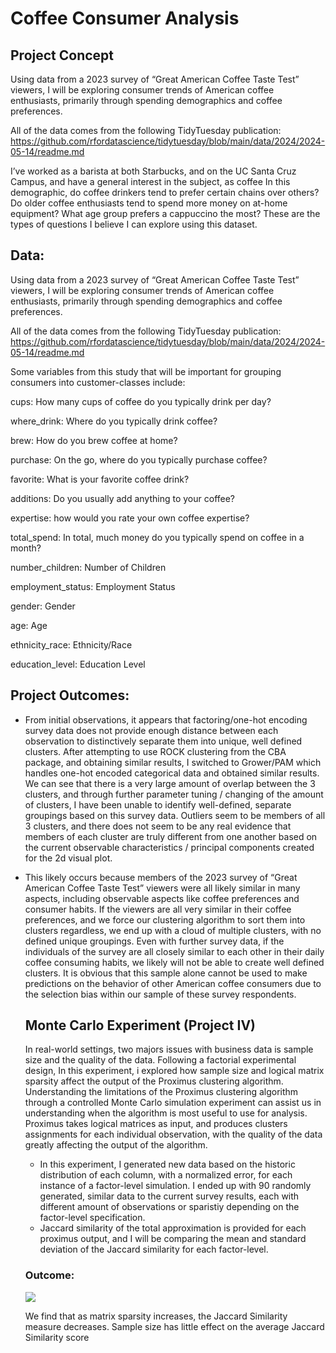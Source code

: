 # Coffee Consumer Analysis


## Project Concept

Using data from a 2023 survey of “Great American Coffee Taste Test”
viewers, I will be exploring consumer trends of American coffee
enthusiasts, primarily through spending demographics and coffee
preferences.

All of the data comes from the following TidyTuesday publication:
<https://github.com/rfordatascience/tidytuesday/blob/main/data/2024/2024-05-14/readme.md>

I’ve worked as a barista at both Starbucks, and on the UC Santa Cruz
Campus, and have a general interest in the subject, as coffee In this
demographic, do coffee drinkers tend to prefer certain chains over
others? Do older coffee enthusiasts tend to spend more money on at-home
equipment? What age group prefers a cappuccino the most? These are the
types of questions I believe I can explore using this dataset.

## Data:

Using data from a 2023 survey of “Great American Coffee Taste Test”
viewers, I will be exploring consumer trends of American coffee
enthusiasts, primarily through spending demographics and coffee
preferences.

All of the data comes from the following TidyTuesday publication:
<https://github.com/rfordatascience/tidytuesday/blob/main/data/2024/2024-05-14/readme.md>

Some variables from this study that will be important for grouping
consumers into customer-classes include:

cups: How many cups of coffee do you typically drink per day?

where_drink: Where do you typically drink coffee?

brew: How do you brew coffee at home?

purchase: On the go, where do you typically purchase coffee?

favorite: What is your favorite coffee drink?

additions: Do you usually add anything to your coffee?

expertise: how would you rate your own coffee expertise?

total_spend: In total, much money do you typically spend on coffee in a
month?

number_children: Number of Children

employment_status: Employment Status

gender: Gender

age: Age

ethnicity_race: Ethnicity/Race

education_level: Education Level

## Project Outcomes:

-   From initial observations, it appears that factoring/one-hot
    encoding survey data does not provide enough distance between each
    observation to distinctively separate them into unique, well defined
    clusters. After attempting to use ROCK clustering from the CBA
    package, and obtaining similar results, I switched to Grower/PAM
    which handles one-hot encoded categorical data and obtained similar
    results. We can see that there is a very large amount of overlap
    between the 3 clusters, and through further parameter tuning /
    changing of the amount of clusters, I have been unable to identify
    well-defined, separate groupings based on this survey data. Outliers
    seem to be members of all 3 clusters, and there does not seem to be
    any real evidence that members of each cluster are truly different
    from one another based on the current observable characteristics /
    principal components created for the 2d visual plot.

-   This likely occurs because members of the 2023 survey of “Great
    American Coffee Taste Test” viewers were all likely similar in many
    aspects, including observable aspects like coffee preferences and
    consumer habits. If the viewers are all very similar in their coffee
    preferences, and we force our clustering algorithm to sort them into
    clusters regardless, we end up with a cloud of multiple clusters,
    with no defined unique groupings. Even with further survey data, if
    the individuals of the survey are all closely similar to each other
    in their daily coffee consuming habits, we likely will not be able
    to create well defined clusters. It is obvious that this sample
    alone cannot be used to make predictions on the behavior of other
    American coffee consumers due to the selection bias within our
    sample of these survey respondents.

    ## Monte Carlo Experiment (Project IV)

    In real-world settings, two majors issues with business data is
    sample size and the quality of the data. Following a factorial
    experimental design, In this experiment, i explored how sample size
    and logical matrix sparsity affect the output of the Proximus
    clustering algorithm. Understanding the limitations of the Proximus
    clustering algorithm through a controlled Monte Carlo simulation
    experiment can assist us in understanding when the algorithm is most
    useful to use for analysis. Proximus takes logical matrices as
    input, and produces clusters assignments for each individual
    observation, with the quality of the data greatly affecting the
    output of the algorithm.

    -   In this experiment, I generated new data based on the historic
        distribution of each column, with a normalized error, for each
        instance of a factor-level simulation. I ended up with 90
        randomly generated, similar data to the current survey results,
        each with different amount of observations or sparistiy
        depending on the factor-level specification.
    -   Jaccard similarity of the total approximation is provided for
        each proximus output, and I will be comparing the mean and
        standard deviation of the Jaccard similarity for each
        factor-level.

    ### Outcome:

    ![](https://lh7-rt.googleusercontent.com/slidesz/AGV_vUdJn40DaSiBhMOwC2FAUcpL0oe6TZcIZm2bCr51zuMgeCseYWBNRU5x28v2-GfhFpUieC_FltinAmRMc91LmQHqvRx8PmIT8w5EKww9BgJTQD1jD3n3MvwZ3mgZjnCXuO2YyzQQmA=s2048?key=ufQwwwCAXcnlXMTvaragRA.png)

    We find that as matrix sparsity increases, the Jaccard Similarity
    measure decreases. Sample size has little effect on the average
    Jaccard Similarity score
